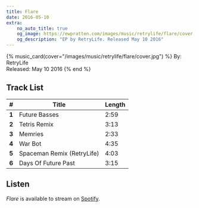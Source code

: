 ```yaml
---
title: Flare
date: 2016-05-10
extra:
    no_auto_title: true
    og_image: https://ewpratten.com/images/music/retrylife/flare/cover.jpg
    og_description: "EP by RetryLife. Released May 10 2016"
---
```



{% music_card(cover="/images/music/retrylife/flare/cover.jpg") %}
By: RetryLife<br>
Released: May 10 2016
{% end %}

## Track List

|   #   | Title                      | Length |
|:-----:|----------------------------|--------|
| **1** | Future Basses              | 2:59   |
| **2** | Tetris Remix               | 3:13   |
| **3** | Memries                    | 2:33   |
| **4** | War Bot                    | 4:35   |
| **5** | Spaceman Remix (RetryLife) | 4:03   |
| **6** | Days Of Future Past        | 3:15   |

## Listen

*Flare* is available to stream on [Spotify](https://open.spotify.com/album/5B3qcjQfxOvQGBBDdnbywk).
